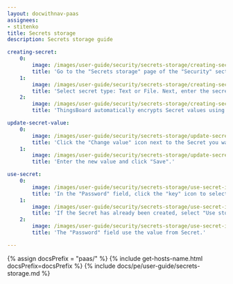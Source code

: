 ```yaml
---
layout: docwithnav-paas
assignees:
- stitenko
title: Secrets storage
description: Secrets storage guide

creating-secret:
    0:
        image: /images/user-guide/security/secrets-storage/creating-secret-1-pe.png
        title: 'Go to the "Secrets storage" page of the "Security" section. Click the "plus" (Add secret) icon in the upper right corner.'
    1:
        image: /images/user-guide/security/secrets-storage/creating-secret-2-pe.png
        title: 'Select secret type: Text or File. Next, enter the secret&#39;s name and its text value (for the "Text" type) or upload a certificate file (for the "File" type). Then, click "Add".'
    2:
        image: /images/user-guide/security/secrets-storage/creating-secret-3-pe.png
        title: 'ThingsBoard automatically encrypts Secret values using the AES-256 encryption algorithm.'

update-secret-value:
    0:
        image: /images/user-guide/security/secrets-storage/update-secret-value-1-pe.png
        title: 'Click the "Change value" icon next to the Secret you want to update.'
    1:
        image: /images/user-guide/security/secrets-storage/update-secret-value-2-pe.png
        title: 'Enter the new value and click "Save".'

use-secret:
    0:
        image: /images/user-guide/security/secrets-storage/use-secret-in-thingsboard-1-pe.png
        title: 'In the "Password" field, click the "key" icon to select and use the Secret.'
    1:
        image: /images/user-guide/security/secrets-storage/use-secret-in-thingsboard-2-pe.png
        title: 'If the Secret has already been created, select "Use storage", pick the desired Secret from the dropdown menu, and click "Use".'
    2:
        image: /images/user-guide/security/secrets-storage/use-secret-in-thingsboard-3-pe.png
        title: 'The "Password" field use the value from Secret.'

---
```


{% assign docsPrefix = "paas/" %}
{% include get-hosts-name.html docsPrefix=docsPrefix %}
{% include docs/pe/user-guide/secrets-storage.md %}
